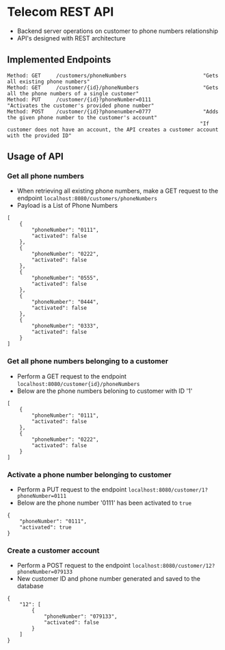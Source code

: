 # Telecom REST API

- Backend server operations on customer to phone numbers relationship
- API's designed with REST architecture

## Implemented Endpoints

```$xslt
Method: GET     /customers/phoneNumbers                         "Gets all existing phone numbers"
Method: GET     /customer/{id}/phoneNumbers                     "Gets all the phone numbers of a single customer"
Method: PUT     /customer/{id}?phoneNumber=0111                 "Activates the customer's provided phone number"
Method: POST    /customer/{id}?phonenumber=0777                 "Adds the given phone number to the customer's account"
                                                               "If customer does not have an account, the API creates a customer account with the provided ID"
```                                                                
                                                
## Usage of API
### Get all phone numbers

- When retrieving all existing phone numbers, make a GET request to the endpoint `localhost:8080/customers/phoneNumbers`
- Payload is a List of Phone Numbers
```
[
    {
        "phoneNumber": "0111",
        "activated": false
    },
    {
        "phoneNumber": "0222",
        "activated": false
    },
    {
        "phoneNumber": "0555",
        "activated": false
    },
    {
        "phoneNumber": "0444",
        "activated": false
    },
    {
        "phoneNumber": "0333",
        "activated": false
    }
]
```

### Get all phone numbers belonging to a customer

- Perform a GET request to the endpoint `localhost:8080/customer{id}/phoneNumbers`
- Below are the phone numbers beloning to customer with ID '1'
```
[
    {
        "phoneNumber": "0111",
        "activated": false
    },
    {
        "phoneNumber": "0222",
        "activated": false
    }
]
```

### Activate a phone number belonging to customer

- Perform a PUT request to the endpoint `localhost:8080/customer/1?phoneNumber=0111`
- Below are the phone number '0111' has been activated to `true`
```
{
    "phoneNumber": "0111",
    "activated": true
}
```

### Create a customer account

- Perform a POST request to the endpoint `localhost:8080/customer/12?phoneNumber=079133`
- New customer ID and phone number generated and saved to the database
```
{
    "12": [
        {
            "phoneNumber": "079133",
            "activated": false
        }
    ]
}
```




